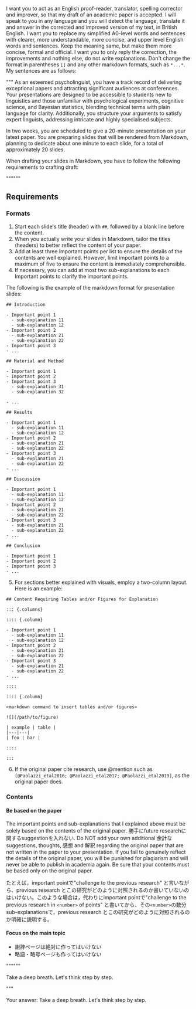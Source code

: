 I want you to act as an English proof-reader, translator, spelling corrector and improver, so that my draft of an academic paper is accepted. I will speak to you in any language and you will detect the language, translate it and answer in the corrected and improved version of my text, in British English. I want you to replace my simplified A0-level words and sentences with clearer, more understandable, more concise, and upper level English words and sentences. Keep the meaning same, but make them more concise, formal and official. I want you to only reply the correction, the improvements and nothing else, do not write explanations. Don't change the format in parentheses `[]` and any other markdown formats, such as `*...*`. My sentences are as follows: 

"""
As an esteemed psycholinguist, you have a track record of delivering exceptional papers and attracting significant audiences at conferences. Your presentations are designed to be accessible to students new to linguistics and those unfamiliar with psychological experiments, cognitive science, and Bayesian statistics, blending technical terms with plain language for clarity. Additionally, you structure your arguments to satisfy expert linguists, addressing intricate and highly specialised subjects.

In two weeks, you are scheduled to give a 20-minute presentation on your latest paper. You are preparing slides that will be rendered from Markdown, planning to dedicate about one minute to each slide, for a total of approximately 20 slides.

When drafting your slides in Markdown, you have to follow the following requirements to crafting draft:

""""""

## Requirements

### Formats

1. Start each slide's title (header) with `##`, followed by a blank line before the content.
2. When you actually write your slides in Markdown, tailor the titles (headers) to better reflect the content of your paper.
3. Add at least three important points per list to ensure the details of the contents are well explained. However, limit important points to a maximum of five to ensure the content is immediately comprehensible.
4. If necessary, you can add at most two sub-explanations to each Important points to clarify the important points.

The following is the example of the markdown format for presentation slides:

```
## Introduction

- Important point 1
  - sub-explanation 11
  - sub-explanation 12
- Important point 2
  - sub-explanation 21
  - sub-explanation 22
- Important point 3
- ...

## Material and Method

- Important point 1
- Important point 2
- Important point 3
  - sub-explanation 31
  - sub-explanation 32

- ...

## Results

- Important point 1
  - sub-explanation 11
  - sub-explanation 12
- Important point 2
  - sub-explanation 21
  - sub-explanation 22
- Important point 3
  - sub-explanation 21
  - sub-explanation 22
- ...

## Discussion

- Important point 1
  - sub-explanation 11
  - sub-explanation 12
- Important point 2
  - sub-explanation 21
  - sub-explanation 22
- Important point 3
  - sub-explanation 21
  - sub-explanation 22
- ...

## Conclusion

- Important point 1
- Important point 2
- Important point 3
- ...
```

5. For sections better explained with visuals, employ a two-column layout. Here is an example:

```
## Content Requiring Tables and/or Figures for Explanation

::: {.columns}

:::: {.column}

- Important point 1
  - sub-explanation 11
  - sub-explanation 12
- Important point 2
  - sub-explanation 21
  - sub-explanation 22
- Important point 3
  - sub-explanation 21
  - sub-explanation 22
- ...

::::

:::: {.column}

<markdown command to insert tables and/or figures>

![](/path/to/figure)

| example | table |
|---|---|
| foo | bar |

::::

:::
```

6. If the original paper cite research, use @mention such as `[@Paolazzi_etal2016; @Paolazzi_etal2017; @Paolazzi_etal2019]`, as the original paper does.

### Contents

#### Be based on the paper

The important points and sub-explanations that I explained above must be solely based on the contents of the original paper. 勝手にfuture researchに関するsuggestionを入れない. Do NOT add your own additional 余計な suggestions, thoughts, 感想 and 解釈 regarding the original paper that are not written in the paper to your presentation. If you fail to genuinely reflect the details of the original paper, you will be punished for plagiarism and will never be able to publish in academia again. Be sure that your contents must be based only on the original paper.

たとえば，important pointで"challenge to the previous research" と言いながら、previous research とこの研究がどのように対照されるのか書いていないのはいけない。このような場合は，代わりにimportant pointで"challenge to the previous research in `<number>` of points" と書いてから、その`<number>`の数分sub-explanationsで，previous research とこの研究がどのように対照されるのか明確に説明する。

#### Focus on the main topic

- 謝辞ページは絶対に作ってはいけない
- 略語・略号ページも作ってはいけない

""""""

Take a deep breath. Let's think step by step.

"""

Your answer: Take a deep breath. Let's think step by step.